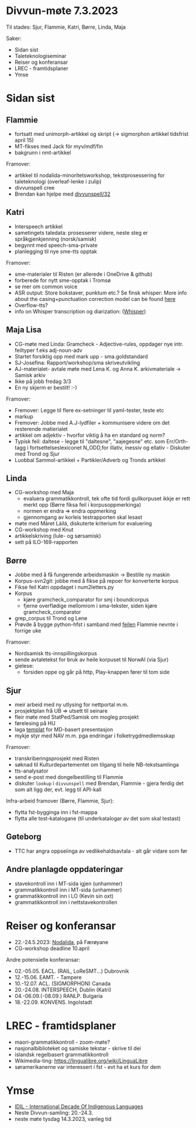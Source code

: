 # Divvun-møte 7.3.2023

Til stades: Sjur, Flammie, Katri, Børre, Linda, Maja

Saker:

* Sidan sist
* Taleteknologiseminar
* Reiser og konferansar
* LREC - framtidsplaner
* Ymse

# Sidan sist

## Flammie

* fortsatt med unimorph-artikkel og skript (-> sigmorphon artikkel tidsfrist april 15)
* MT-fikses med Jack för myv/mdf/fin
* bakgrunn i nmt-artikkel

Framover:

* artikkel til nodalida-minoritetsworkshop, tekstprosessering for taleteknologi (overleaf-lenke i zulip)
* divvunspell cree
* Brendan kan hjelpe med [divvunspell/32](https://github.com/divvun/divvunspell/issues/32)

## Katri

* Interspeech artikkel
* sametingets taledata: prosesserer videre, neste steg er språkgjenkjenning (norsk/samisk)
* begynnt med speech-sma-private
* planlegging til nye sme-tts opptak

Framover:
* sme-materialer til Risten (er allerede i OneDrive & github)
* forberede for nytt sme-opptak i Tromsø
* se mer om common voice
* ASR output: Store bokstaver, punktum etc.? Se finsk whisper: More info about the casing+punctuation correction model can be found [here](https://huggingface.co/Finnish-NLP/t5-small-nl24-casing-punctuation-correction)
* Overflow-tts?
* info on Whisper transcription og diarization: ([Whisper](https://lablab.ai/t/whisper-transcription-and-speaker-identification))

## Maja Lisa
* CG-møte med Linda: Gramcheck - Adjective-rules, oppdager nye intr. feiltyper f.eks adj-noun-adv
* Startet forsiktig opp med mark upp - sma.goldstandard
* SJ-Josefina: Rapport/workshop/sma skriveutvikling
* AJ-materialet- avtale møte med Lena K. og Anna K. arkivmateriale -> Samisk arkiv
* Ikke på jobb fredag 3/3
* En ny skjerm er bestilt! :-)

Framover:

* Fremover: Legge til flere ex-setninger til yaml-tester, teste etc
* markup 
* Fremover: Jobbe med A.J-lydfiler + kommunisere videre om det resterende matierialet
* artikkel om  adjektiv - hvorfor viktig å ha en standard og norm? 
* Typisk feil: daltese - legge til "daltesne", "aajegesne" etc. som Err/Orth-tagg i fortsettelseslexiconet  N_ODD,for illativ, inessiv og ellativ - Diskuter med Trond og Sjur
* Luobbal Sammol-artikkel + Partikler/Adverb og Tronds artikkel
 

## Linda

* CG-workshop med Maja
    * evaluera grammatikkontroll, tek ofte tid fordi gullkorpuset ikkje er rett merkt opp (Børre fiksa feil i korpusoppmerkinga)
    * normen er endra ⇒ endra oppmerking
    * gjennomgang av korleis testrapporten skal lesast
* møte med Máret Láilá, diskuterte kriterium for evaluering
* CG-workshop med Knut
* artikkelskriving (lule- og sørsamisk)
* sett på ILO-169-rapporten

## Børre

* Jobbe med å få fungerende arbeidsmaskin -> Bestille ny maskin
* Korpus-svn2git: jobbe med å fikse på repoer for konverterte korpus
* Fikse feil Katri oppdaget i num2letters.py
* Korpus
    * kjøre gramcheck_comparator for smj i boundcorpus
    * fjerne overflødige mellomrom i sma-tekster, siden kjøre
      gramcheck_comparator
* grep_corpus til Trond og Lene
* Prøvde å bygge python-hfst i samband med
  [feilen](https://github.com/hfst/python/issues/5#issuecomment-1447720277)
  Flammie nevnte i forrige uke

Framover:

* Nordsamisk tts-innspillingskorpus
* sende avtaletekst for bruk av heile korpuset til NorwAI (via Sjur)
* gielese:
    * forsiden oppe og går på http, Play-knappen fører til tom side

## Sjur

- meir arbeid med ny utlysing for nettportal m.m.
- prosjektplan frå UB ⇒ utsett til seinare
- fleir møte med StatPed/Samisk om mogleg prosjekt
- førelesing på HU
- laga [templat](https://github.com/divvungiellatekno/template-slidev-UiT) for MD-basert presentasjon
- mykje styr med NAV m.m. pga endringar i folketrygdmedlemsskap

Framover:

* transkriberingsprosjekt med Risten
* søknad til Kulturdepartementet om tilgang til heile NB-tekstsamlinga
* tts-analysator
* send e-post med dongelbestilling til Flammie
* diskuter `lookup` i `divvunspell` med Brendan, Flammie - gjera ferdig det
  som alt ligg der, evt. legg til API-kall

Infra-arbeid framover (Børre, Flammie, Sjur):

* flytta fst-bygginga inn i fst-mappa
* flytta alle test-katalogane (til underkatalogar av det som skal testast)

## Gøteborg

* TTC har angra oppseiinga av vedlikehaldsavtala - alt
  går vidare som før

## Andre planlagde oppdateringar

* stavekontroll inn i MT-sida igjen (unhammer)
* grammatikkontroll inn i MT-sida (unhammer)
* grammatikkontroll inn i LO (Kevin sin oxt)
* grammatikkontroll inn i nettstavekontrollen

# Reiser og konferansar

* 22.-24.5.2023: [Nodalida](https://www.nodalida2023.fo/call-for-papers), på Færøyane
* CG-workshop deadline 10.april

Andre potensielle konferansar:
* 02.-05.05. EACL. (RAIL, LoReSMT...) Dubrovnik
* 12.-15.06. EAMT. - Tampere
* 10.-12.07. ACL. (SIGMORPHON) Canada
* 20.-24.08. INTERSPEECH, Dublin (Katri)
* 04.-06.09.(-08.09.) RANLP. Bulgaria
* 18.-22.09. KONVENS. Ingolstadt

# LREC - framtidsplaner

* maori-grammatikkontroll - zoom-møte?
* nasjonalbiblioteket og samiske tekstar - skrive til dei
* islandsk regelbasert grammatikkontroll
* Wikimedia-ting: <https://lingualibre.org/wiki/LinguaLibre>
* søramerikanerne var interessert i fst - evt ha et kurs for dem

# Ymse

* [IDIL - International Decade Of Indigenous Languages](https://fpcc.ca/stories/the-decade-of-indigenous-languages/)
* Neste Divvun-samling: 20.-24.3.
* neste møte tysdag 14.3.2023, vanleg tid

